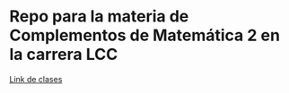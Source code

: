 # Repo para la materia de Complementos de Matemática 2 en la carrera LCC


[Link de clases](https://www.youtube.com/user/silvioreggiani/videos)